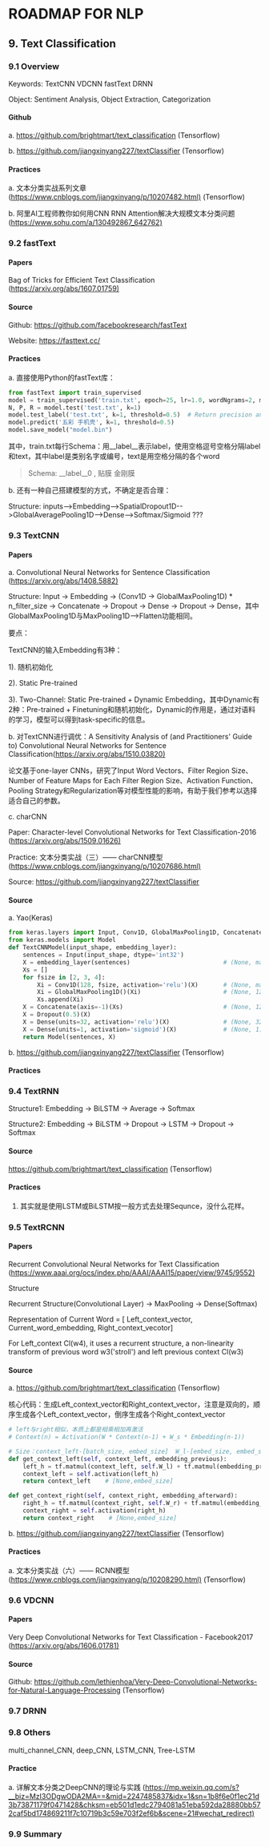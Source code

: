 
# ROADMAP FOR NLP

## 9. Text Classification

### 9.1 Overview

Keywords: TextCNN  VDCNN  fastText  DRNN  

Object: Sentiment Analysis, Object Extraction, Categorization

#### Github

a. <https://github.com/brightmart/text_classification> (Tensorflow)

b. <https://github.com/jiangxinyang227/textClassifier> (Tensorflow)

#### Practices

a. 文本分类实战系列文章 (<https://www.cnblogs.com/jiangxinyang/p/10207482.html)> (Tensorflow)

b. 阿里AI工程师教你如何用CNN RNN Attention解决大规模文本分类问题 (<https://www.sohu.com/a/130492867_642762)>

### 9.2 fastText

#### Papers

Bag of Tricks for Efficient Text Classification (<https://arxiv.org/abs/1607.01759)>

#### Source

Github: <https://github.com/facebookresearch/fastText>

Website: <https://fasttext.cc/>

#### Practices

a. 直接使用Python的fastText库：

```Python
from fastText import train_supervised
model = train_supervised('train.txt', epoch=25, lr=1.0, wordNgrams=2, minCount=1, loss='hs')
N, P, R = model.test('test.txt', k=1)
model.test_label('test.txt', k=1, threshold=0.5)  # Return precision and recall for each label
model.predict('五彩 手机壳', k=1, threshold=0.5)
model.save_model("model.bin")
```

其中，train.txt每行Schema：用__label__表示label，使用空格逗号空格分隔label和text，其中label是类别名字或编号，text是用空格分隔的各个word

> Schema: __label__0 , 贴膜 金刚膜

b. 还有一种自己搭建模型的方式，不确定是否合理：

Structure: inputs-->Embedding-->SpatialDropout1D-->GlobalAveragePooling1D-->Dense-->Softmax/Sigmoid  ???

### 9.3 TextCNN

#### Papers

a. Convolutional Neural Networks for Sentence Classification (<https://arxiv.org/abs/1408.5882)>

Structure: Input -> Embedding -> (Conv1D -> GlobalMaxPooling1D) * n_filter_size -> Concatenate -> Dropout -> Dense -> Dropout -> Dense，其中GlobalMaxPooling1D与MaxPooling1D-->Flatten功能相同。

要点：

TextCNN的输入Embedding有3种：

1). 随机初始化

2). Static Pre-trained

3). Two-Channel: Static Pre-trained + Dynamic Embedding，其中Dynamic有2种：Pre-trained + Finetuning和随机初始化，Dynamic的作用是，通过对语料的学习，模型可以得到task-specific的信息。

b. 对TextCNN进行调优：A Sensitivity Analysis of (and Practitioners' Guide to) Convolutional Neural Networks for Sentence Classification(<https://arxiv.org/abs/1510.03820)>

论文基于one-layer CNNs，研究了Input Word Vectors、Filter Region Size、Number of Feature Maps for Each Filter Region Size、Activation Function、Pooling Strategy和Regularization等对模型性能的影响，有助于我们参考以选择适合自己的参数。

c. charCNN

Paper: Character-level Convolutional Networks for Text Classification-2016 (<https://arxiv.org/abs/1509.01626)>

Practice: 文本分类实战（三）—— charCNN模型 (<https://www.cnblogs.com/jiangxinyang/p/10207686.html)>

Source: <https://github.com/jiangxinyang227/textClassifier>

#### Source

a. Yao(Keras)

```Python
from keras.layers import Input, Conv1D, GlobalMaxPooling1D, Concatenate, Dropout, Dense
from keras.models import Model
def TextCNNModel(input_shape, embedding_layer):
    sentences = Input(input_shape, dtype='int32')
    X = embedding_layer(sentences)                          # (None, maxlen, emb_dim)
    Xs = []
    for fsize in [2, 3, 4]:
        Xi = Conv1D(128, fsize, activation='relu')(X)       # (None, maxlen-fsize+1, 128)
        Xi = GlobalMaxPooling1D()(Xi)                       # (None, 128) Equals 2 lines above
        Xs.append(Xi)
    X = Concatenate(axis=-1)(Xs)                            # (None, 128*3)
    X = Dropout(0.5)(X)
    X = Dense(units=32, activation='relu')(X)               # (None, 32)
    X = Dense(units=1, activation='sigmoid')(X)             # (None, 1)
    return Model(sentences, X)
```

b. <https://github.com/jiangxinyang227/textClassifier> (Tensorflow)

#### Practices

### 9.4 TextRNN

Structure1: Embedding -> BiLSTM -> Average -> Softmax

Structure2: Embedding -> BiLSTM -> Dropout -> LSTM -> Dropout -> Softmax

#### Source

<https://github.com/brightmart/text_classification> (Tensorflow)

#### Practices

1. 其实就是使用LSTM或BiLSTM按一般方式去处理Sequnce，没什么花样。

### 9.5 TextRCNN

#### Papers

Recurrent Convolutional Neural Networks for Text Classification (<https://www.aaai.org/ocs/index.php/AAAI/AAAI15/paper/view/9745/9552)>

Structure

Recurrent Structure(Convolutional Layer) -> MaxPooling -> Dense(Softmax)

Representation of Current Word = [ Left_context_vector, Current_word_embedding, Right_context_vecotor]

For Left_context Cl(w4), it uses a recurrent structure, a non-linearity transform of previous word w3('stroll') and left previous context Cl(w3)

#### Source

a. <https://github.com/brightmart/text_classification> (Tensorflow)

核心代码：生成Left_context_vector和Right_context_vector，注意是双向的，顺序生成各个Left_context_vector，倒序生成各个Right_context_vector

```Python
# left与right相似，本质上都是相乘相加再激活
# Context(n) = Activation(W * Context(n-1) + W_s * Embedding(n-1))

# Size：context_left-[batch_size, embed_size]  W_l-[embed_size, embed_size]  embedding_previous-[batch_size, embed_size]
def get_context_left(self, context_left, embedding_previous):
    left_h = tf.matmul(context_left, self.W_l) + tf.matmul(embedding_previous, self.W_sl)
    context_left = self.activation(left_h)
    return context_left    # [None,embed_size]

def get_context_right(self, context_right, embedding_afterward):
    right_h = tf.matmul(context_right, self.W_r) + tf.matmul(embedding_afterward, self.W_sr)
    context_right = self.activation(right_h)
    return context_right    # [None,embed_size]
```

b. <https://github.com/jiangxinyang227/textClassifier> (Tensorflow)

#### Practices

a. 文本分类实战（六）—— RCNN模型 (<https://www.cnblogs.com/jiangxinyang/p/10208290.html)> (Tensorflow)

### 9.6 VDCNN

#### Papers

Very Deep Convolutional Networks for Text Classification - Facebook2017 (<https://arxiv.org/abs/1606.01781)>

#### Source

Github: <https://github.com/lethienhoa/Very-Deep-Convolutional-Networks-for-Natural-Language-Processing> (Tensorflow)

### 9.7 DRNN

### 9.8 Others

multi_channel_CNN, deep_CNN, LSTM_CNN, Tree-LSTM

#### Practice

a. 详解文本分类之DeepCNN的理论与实践 (<https://mp.weixin.qq.com/s?__biz=MzI3ODgwODA2MA==&mid=2247485837&idx=1&sn=1b8f6e0f1ec21d3b73871179f0471428&chksm=eb501d1edc2794081a51eba592da28880bb572caf5bd174869211f7c10719b3c59e703f2ef6b&scene=21#wechat_redirect)>

### 9.9 Summary
